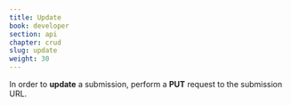 ```yaml
---
title: Update
book: developer
section: api
chapter: crud
slug: update
weight: 30
---
```

In order to **update** a submission, perform a **PUT** request to the submission URL.

<script src="https://gist.github.com/rahatarmanahmed/ebaad4478c5c454a7f01.js"></script>
